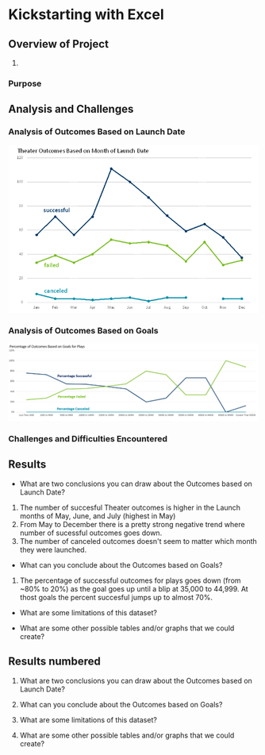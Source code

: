 # Kickstarting with Excel

## Overview of Project
   1.

### Purpose

## Analysis and Challenges

### Analysis of Outcomes Based on Launch Date
   ![OutcomeMonths](./resources/Theater_Outcomes_vs_Launch.png)

### Analysis of Outcomes Based on Goals
   ![OutcomesGoals](./resources/Outcomes_vs_Goals.png)

### Challenges and Difficulties Encountered

## Results

- What are two conclusions you can draw about the Outcomes based on Launch Date?
1. The number of succesful Theater outcomes is higher in the Launch months of May, June, and July (highest in May)
1. From May to December there is a pretty strong negative trend where number of sucessful outcomes goes down.
1. The number of canceled outcomes doesn't seem to matter which month they were launched.

- What can you conclude about the Outcomes based on Goals?
1. The percentage of successful outcomes for plays goes down (from ~80% to 20%) as the goal goes up until a blip at 35,000 to 44,999. At thost goals the percent succesful jumps up to almost 70%.

- What are some limitations of this dataset?

- What are some other possible tables and/or graphs that we could create?

## Results numbered

1. What are two conclusions you can draw about the Outcomes based on Launch Date?

1. What can you conclude about the Outcomes based on Goals?

1. What are some limitations of this dataset?

1. What are some other possible tables and/or graphs that we could create?
